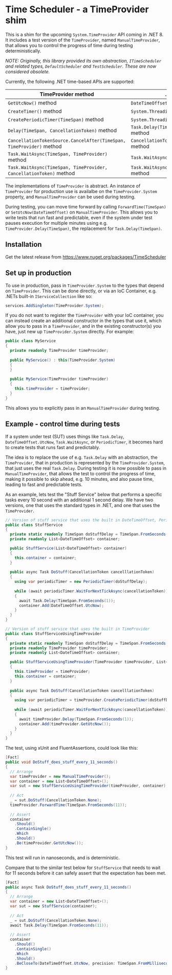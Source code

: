 # Time Scheduler - a TimeProvider shim

This is a shim for the upcoming `System.TimeProvider` API coming in .NET 8. It includes a test version of the `TimeProvider`, named `ManualTimeProvider`, that allows you to control the progress of time during testing deterministically.

*NOTE: Originally, this library provided its own abstraction, `ITimeScheduler` and related types, `DefaultScheduler` and `TestScheduler`. These are now considered obsolete.*

Currently, the following .NET time-based APIs are supported:

| TimeProvider method | .NET API it replaces |
|----------------------|----------------------|
| `GetUtcNow()` method | `DateTimeOffset.UtcNow` property |
| `CreateTimer()` method | `System.Threading.Timer` type |
| `CreatePeriodicTimer(TimeSpan)` method | `System.Threading.PeriodicTimer` type |
| `Delay(TimeSpan, CancellationToken)` method | `Task.Delay(TimeSpan, CancellationToken)` method |
| `CancellationTokenSource.CancelAfter(TimeSpan, TimeProvider)` method | `CancellationTokenSource.CancelAfter(TimeSpan)` method |
| `Task.WaitAsync(TimeSpan, TimeProvider)` method | `Task.WaitAsync(TimeSpan)` method |
| `Task.WaitAsync(TimeSpan, TimeProvider, CancellationToken)` method | `Task.WaitAsync(TimeSpan, CancellationToken)` method |

The implementations of `TimeProvider` is abstract. An instance of `TimeProvider` for production use is availalbe on the `TimeProvider.System` property,
and `ManualTimeProvider` can be used during testing.

During testing, you can move time forward by calling `ForwardTime(TimeSpan)` or `SetUtcNow(DateTimeOffset)` on `ManualTimeProvider`. This allows
you to write tests that run fast and predictable, even if the system under test pauses execution for
multiple minutes using e.g. `TimeProvider.Delay(TimeSpan)`, the replacement for `Task.Delay(TimeSpan)`.

## Installation

Get the latest release from https://www.nuget.org/packages/TimeScheduler

## Set up in production

To use in production, pass in `TimeProvider.System` to the types that depend on `TimeProvider`. 
This can be done directly, or via an IoC Container, e.g. .NETs built-in `IServiceCollection` like so:

```c#
services.AddSingleton(TimeProvider.System);
```

If you do not want to register the `TimeProvider` with your IoC container, you can instead create
an additional constructor in the types that use it, which allow you to pass in a `TimeProvider`,
and in the existing constructor(s) you have, just new up `TimeProvider.System` directly. For example:

```c#
public class MyService
{
  private readonly TimeProvider timeProvider;
  
  public MyService() : this(TimeProvider.System)
  {
  }
  
  public MyService(TimeProvider timeProvider)
  {
    this.timeProvider = timeProvider;
  }
}
```

This allows you to explicitly pass in an `ManualTimeProvider` during testing.

## Example - control time during tests

If a system under test (SUT) uses things like `Task.Delay`, `DateTimeOffset.UtcNow`, `Task.WaitAsync`, or `PeriodicTimer`, 
it becomes hard to create tests that runs fast and predictably.

The idea is to replace the use of e.g. `Task.Delay` with an abstraction, the `TimeProvider`, that in production
is represented by the `TimeProvider.System`, that just uses the real `Task.Delay`. During testing it is now possible to
pass in `ManualTimeProvider`, that allows the test to control the progress of time, making it possible to skip ahead,
e.g. 10 minutes, and also pause time, leading to fast and predictable tests.

As an example, lets test the "Stuff Service" below that performs a specific tasks every 10 second with an additional 
1 second delay. We have two versions, one that uses the standard types in .NET, and one that uses the `TimeProvider`.

```c#
// Version of stuff service that uses the built in DateTimeOffset, PeriodicTimer, and Task.Delay
public class StuffService
{
  private static readonly TimeSpan doStuffDelay = TimeSpan.FromSeconds(10);
  private readonly List<DateTimeOffset> container;

  public StuffService(List<DateTimeOffset> container)
  {
    this.container = container;
  }
  
  public async Task DoStuff(CancellationToken cancelllationToken)
  {
    using var periodicTimer = new PeriodicTimer(doStuffDelay);
    
    while (await periodicTimer.WaitForNextTickAsync(cancellationToken))
    {      
      await Task.Delay(TimeSpan.FromSeconds(1));
      container.Add(DateTimeOffset.UtcNow);
    }
  }
}

// Version of stuff service that uses the built in TimeProvider
public class StuffServiceUsingTimeProvider
{
  private static readonly TimeSpan doStuffDelay = TimeSpan.FromSeconds(10);
  private readonly TimeProvider timeProvider;
  private readonly List<DateTimeOffset> container;

  public StuffServiceUsingTimeProvider(TimeProvider timeProvider, List<DateTimeOffset> container)
  {
    this.timeProvider = timeProvider;
    this.container = container;
  }
  
  public async Task DoStuff(CancellationToken cancelllationToken)
  {
    using var periodicTimer = timeProvider.CreatePeriodicTimer(doStuffDelay);
    
    while (await periodicTimer.WaitForNextTickAsync(cancellationToken))
    {      
      await timeProvider.Delay(TimeSpan.FromSeconds(1));
      container.Add(timeProvider.GetUtcNow());
    }
  }
}
```

The test, using xUnit and FluentAssertions, could look like this:

```c#
[Fact]
public void DoStuff_does_stuff_every_11_seconds()
{
  // Arrange
  var timeProvider = new ManualTimeProvider();
  var container = new List<DateTimeOffset>();  
  var sut = new StuffServiceUsingTimeProvider(timeProvider, container);
  
  // Act
  _ = sut.DoStuff(CancellationToken.None);
  timeProvider.ForwardTime(TimeSpan.FromSeconds(11));
  
  // Assert
  container
    .Should()
    .ContainSingle()
    .Which
    .Should()
    .Be(timeProvider.GetUtcNow());
}
```

This test will run in nanoseconds, and is deterministic.

Compare that to the similar test below for `StuffService` that needs to wait for 11 seconds before it can safely assert that the expectation has been met.

```c#
[Fact]
public async Task DoStuff_does_stuff_every_11_seconds()
{
  // Arrange
  var container = new List<DateTimeOffset>();  
  var sut = new StuffService(container);
  
  // Act
  _ = sut.DoStuff(CancellationToken.None);
  await Task.Delay(TimeSpan.FromSeconds(11));
  
  // Assert
  container
    .Should()
    .ContainSingle()
    .Which
    .Should()
    .BeCloseTo(DateTimeOffset.UtcNow, precision: TimeSpan.FromMilliseconds(50));
}
```
